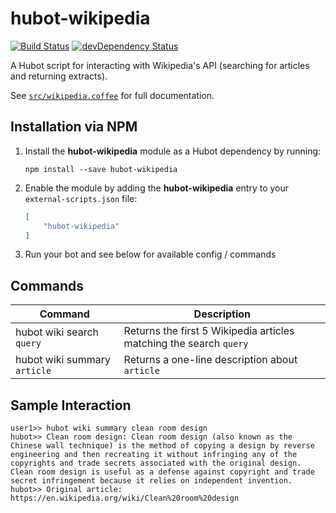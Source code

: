 # hubot-wikipedia

[![Build Status](https://travis-ci.org/ClaudeBot/hubot-wikipedia.svg)](https://travis-ci.org/ClaudeBot/hubot-wikipedia)
[![devDependency Status](https://david-dm.org/ClaudeBot/hubot-wikipedia/dev-status.svg)](https://david-dm.org/ClaudeBot/hubot-wikipedia#info=devDependencies)

A Hubot script for interacting with Wikipedia's API (searching for articles and returning extracts).

See [`src/wikipedia.coffee`](src/wikipedia.coffee) for full documentation.


## Installation via NPM

1. Install the __hubot-wikipedia__ module as a Hubot dependency by running:

    ```
    npm install --save hubot-wikipedia
    ```

2. Enable the module by adding the __hubot-wikipedia__ entry to your `external-scripts.json` file:

    ```json
    [
        "hubot-wikipedia"
    ]
    ```

3. Run your bot and see below for available config / commands


## Commands

Command | Description
--- | ---
hubot wiki search `query` | Returns the first 5 Wikipedia articles matching the search `query`
hubot wiki summary `article` | Returns a one-line description about `article`


## Sample Interaction

```
user1>> hubot wiki summary clean room design
hubot>> Clean room design: Clean room design (also known as the Chinese wall technique) is the method of copying a design by reverse engineering and then recreating it without infringing any of the copyrights and trade secrets associated with the original design. Clean room design is useful as a defense against copyright and trade secret infringement because it relies on independent invention.
hubot>> Original article: https://en.wikipedia.org/wiki/Clean%20room%20design
```
